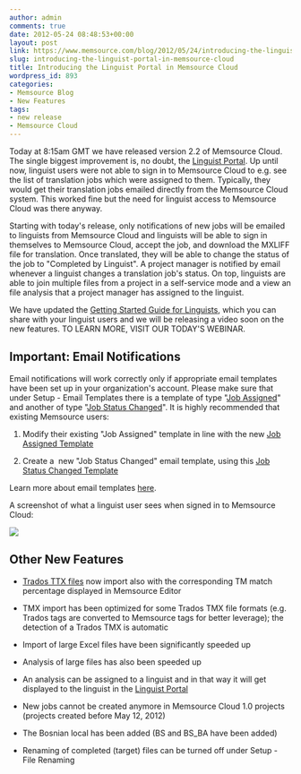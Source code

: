 ```yaml
---
author: admin
comments: true
date: 2012-05-24 08:48:53+00:00
layout: post
link: https://www.memsource.com/blog/2012/05/24/introducing-the-linguist-portal-in-memsource-cloud/
slug: introducing-the-linguist-portal-in-memsource-cloud
title: Introducing the Linguist Portal in Memsource Cloud
wordpress_id: 893
categories:
- Memsource Blog
- New Features
tags:
- new release
- Memsource Cloud
---
```


Today at 8:15am GMT we have released version 2.2 of Memsource Cloud. The single biggest improvement is, no doubt, the [Linguist Portal](http://wiki.memsource.com/wiki/Linguist_Portal). Up until now, linguist users were not able to sign in to Memsource Cloud to e.g. see the list of translation jobs which were assigned to them. Typically, they would get their translation jobs emailed directly from the Memsource Cloud system. This worked fine but the need for linguist access to Memsource Cloud was there anyway.<!-- more -->

Starting with today's release, only notifications of new jobs will be emailed to linguists from Memsource Cloud and linguists will be able to sign in themselves to Memsource Cloud, accept the job, and download the MXLIFF file for translation. Once translated, they will be able to change the status of the job to "Completed by Linguist". A project manager is notified by email whenever a linguist changes a translation job's status. On top, linguists are able to join multiple files from a project in a self-service mode and a view an file analysis that a project manager has assigned to the linguist.

We have updated the [Getting Started Guide for Linguists](http://wiki.memsource.com/wiki/Getting_Started_Linguists), which you can share with your linguist users and we will be releasing a video soon on the new features. TO LEARN MORE, VISIT OUR TODAY'S WEBINAR.


## Important: Email Notifications


Email notifications will work correctly only if appropriate email templates have been set up in your organization's account. Please make sure that under Setup - Email Templates there is a template of type "[Job Assigned](http://wiki.memsource.com/wiki/Job_Assigned_Email_Template)" and another of type "[Job Status Changed](http://wiki.memsource.com/wiki/Job_Status_Changed_Email_Template)". It is highly recommended that existing Memsource users:



	
  1. Modify their existing "Job Assigned" template in line with the new [Job Assigned Template](http://wiki.memsource.com/wiki/Job_Assigned_Email_Template)

	
  2. Create a  new "Job Status Changed" email template, using this [Job Status Changed Template](http://wiki.memsource.com/wiki/Job_Status_Changed_Email_Template)


Learn more about email templates [here](http://wiki.memsource.com/wiki/MemSource_Cloud_User_Manual#Email_Templates).

A screenshot of what a linguist user sees when signed in to Memsource Cloud:

[![](/wp-content/uploads/2012/05/linguist-portal-300x177.png)](/wp-content/uploads/2012/05/linguist-portal.png)




## Other New Features





	
  * [Trados TTX files](http://wiki.memsource.com/wiki/TTX) now import also with the corresponding TM match percentage displayed in Memsource Editor

	
  * TMX import has been optimized for some Trados TMX file formats (e.g. Trados tags are converted to Memsource tags for better leverage); the detection of a Trados TMX is automatic

	
  * Import of large Excel files have been significantly speeded up

	
  * Analysis of large files has also been speeded up

	
  * An analysis can be assigned to a linguist and in that way it will get displayed to the linguist in the [Linguist Portal](http://wiki.memsource.com/wiki/Linguist_Portal)

	
  * New jobs cannot be created anymore in Memsource Cloud 1.0 projects (projects created before May 12, 2012)

	
  * The Bosnian local has been added (BS and BS_BA have been added)

	
  * Renaming of completed (target) files can be turned off under Setup - File Renaming





